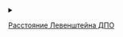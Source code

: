 
<details>
<summary>

[Расстояние Левенштейна ДПО](https://github.com/v4ndi/algorithms/blob/main/Strings/dist_levinshtain.cpp)
</summary>

Реализовать алгоритм Кнута - Морриса - Пратта для поиска подстроки в строке

Пример
| Ввод     | Вывод    | 
|----------|----------|
|2 <br>sunday</br> <br>saturday</br> <br>sunday</br> <br>sudnay</br>   | 3 2      |

</details>


